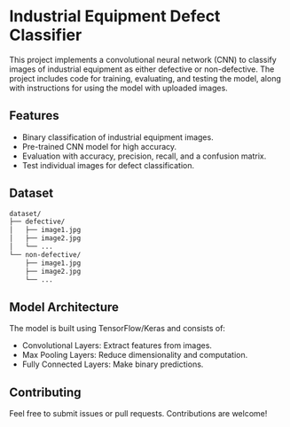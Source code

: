 # **Industrial Equipment Defect Classifier**  
This project implements a convolutional neural network (CNN) to classify images of industrial equipment as either defective or non-defective. The project includes code for training, evaluating, and testing the model, along with instructions for using the model with uploaded images.

## **Features**
* Binary classification of industrial equipment images.
* Pre-trained CNN model for high accuracy.
* Evaluation with accuracy, precision, recall, and a confusion matrix.
* Test individual images for defect classification.

## **Dataset**
~~~md
dataset/
├── defective/
│   ├── image1.jpg
│   ├── image2.jpg
│   └── ...
└── non-defective/
    ├── image1.jpg
    ├── image2.jpg
    └── ...
~~~
## **Model Architecture**
The model is built using TensorFlow/Keras and consists of:
* Convolutional Layers: Extract features from images.
* Max Pooling Layers: Reduce dimensionality and computation.
* Fully Connected Layers: Make binary predictions.
## **Contributing**
Feel free to submit issues or pull requests. Contributions are welcome!



